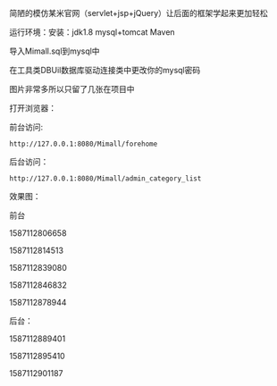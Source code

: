 

简陋的模仿某米官网（servlet+jsp+jQuery）让后面的框架学起来更加轻松

运行环境：安装：jdk1.8 mysql+tomcat Maven

导入Mimall.sql到mysql中

在工具类DBUil数据库驱动连接类中更改你的mysql密码

图片非常多所以只留了几张在项目中

打开浏览器：

前台访问:

    http://127.0.0.1:8080/Mimall/forehome

后台访问：

    http://127.0.0.1:8080/Mimall/admin_category_list

效果图：

前台

1587112806658

1587112814513

1587112839080

1587112846832

1587112878944

后台：

1587112889401

1587112895410

1587112901187